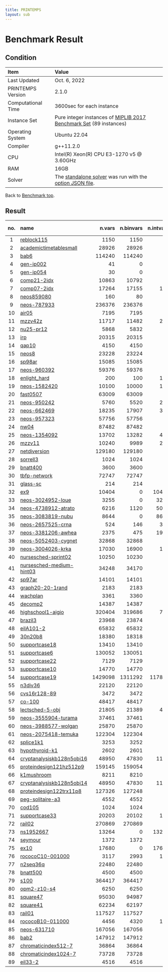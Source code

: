 ```yaml
---
title: PRINTEMPS
layout: sub
---
```


# Benchmark Result

## Condition
| Item               | Value                                                                                                                                              |
|:-------------------|:---------------------------------------------------------------------------------------------------------------------------------------------------|
| Last Updated       | Oct. 6, 2022                                                                                                                                       |
| PRINTEMPS Version  | 2.1.0                                                                                                                                              |
| Computational Time | 3600sec for each instance                                                                                                                          |
| Instance Set       | Pure integer instances of [MIPLIB 2017 Benchmark Set](https://miplib.zib.de/tag_benchmark.html) (89 instances)                                     |
| Operating System   | Ubuntu 22.04                                                                                                                                       |
| Compiler           | g++11.2.0                                                                                                                                          |
| CPU                | Intel(R) Xeon(R) CPU E3-1270 v5 @ 3.60GHz                                                                                                          |
| RAM                | 16GB                                                                                                                                               |
| Solver             | The [standalone solver](https://snowberryfield.github.io/printemps/#standalone-solver) was run with the [option JSON file](benchmark_option.json). |

Back to [Benchmark top](../../../).

## Result
| no. | name                                                                                               |  n.vars | n.binvars | n.intvars | n.contvars | n.constrs |         found feas.          |                     obj.(viol.) |         known best |
|:---:|:---------------------------------------------------------------------------------------------------|--------:|----------:|----------:|-----------:|----------:|:----------------------------:|--------------------------------:|-------------------:|
|  1  | [reblock115](https://miplib.zib.de/instance_details_reblock115.html)                               |    1150 |      1150 |         0 |          0 |      4735 | <font color=green>Yes</font> |                     -35670530.0 |     -36800603.2332 |
|  2  | [academictimetablesmall](https://miplib.zib.de/instance_details_academictimetablesmall.html)       |   28926 |     28926 |         0 |          0 |     23294 | <font color=green>Yes</font> |                            39.0 |                0.0 |
|  3  | [bab6](https://miplib.zib.de/instance_details_bab6.html)                                           |  114240 |    114240 |         0 |          0 |     29904 |  <font color=gray>No</font>  |   <font color=red>(47.0)</font> | -284248.2307000001 |
|  4  | [gen-ip002](https://miplib.zib.de/instance_details_gen-ip002.html)                                 |      41 |         0 |        41 |          0 |        24 | <font color=green>Yes</font> |                       -4783.733 |       -4783.733392 |
|  5  | [gen-ip054](https://miplib.zib.de/instance_details_gen-ip054.html)                                 |      30 |         0 |        30 |          0 |        27 | <font color=green>Yes</font> |                        6840.966 |      6840.96564179 |
|  6  | [comp21-2idx](https://miplib.zib.de/instance_details_comp21-2idx.html)                             |   10863 |     10792 |        71 |          0 |     14038 | <font color=green>Yes</font> |                           101.0 |               74.0 |
|  7  | [comp07-2idx](https://miplib.zib.de/instance_details_comp07-2idx.html)                             |   17264 |     17155 |       109 |          0 |     21235 | <font color=green>Yes</font> |                             6.0 |                6.0 |
|  8  | [neos859080](https://miplib.zib.de/instance_details_neos859080.html)                               |     160 |        80 |        80 |          0 |       164 |  <font color=gray>No</font>  |    <font color=red>(1.0)</font> |               None |
|  9  | [neos-787933](https://miplib.zib.de/instance_details_neos-787933.html)                             |  236376 |    236376 |         0 |          0 |      1897 | <font color=green>Yes</font> |                            36.0 |               30.0 |
| 10  | [air05](https://miplib.zib.de/instance_details_air05.html)                                         |    7195 |      7195 |         0 |          0 |       426 | <font color=green>Yes</font> |                         26448.0 |            26374.0 |
| 11  | [mzzv42z](https://miplib.zib.de/instance_details_mzzv42z.html)                                     |   11717 |     11482 |       235 |          0 |     10460 | <font color=green>Yes</font> |                        -19710.0 |           -20540.0 |
| 12  | [nu25-pr12](https://miplib.zib.de/instance_details_nu25-pr12.html)                                 |    5868 |      5832 |        36 |          0 |      2313 | <font color=green>Yes</font> |                         53970.0 |  53904.99999999999 |
| 13  | [irp](https://miplib.zib.de/instance_details_irp.html)                                             |   20315 |     20315 |         0 |          0 |        39 | <font color=green>Yes</font> |                        12159.66 |  12159.49283539698 |
| 14  | [qap10](https://miplib.zib.de/instance_details_qap10.html)                                         |    4150 |      4150 |         0 |          0 |      1820 | <font color=green>Yes</font> |                           364.0 |  339.9999999983871 |
| 15  | [neos8](https://miplib.zib.de/instance_details_neos8.html)                                         |   23228 |     23224 |         4 |          0 |     46324 | <font color=green>Yes</font> |                         -3717.0 |            -3719.0 |
| 16  | [sp98ar](https://miplib.zib.de/instance_details_sp98ar.html)                                       |   15085 |     15085 |         0 |          0 |      1435 | <font color=green>Yes</font> |                     538547700.0 |        529740623.2 |
| 17  | [neos-960392](https://miplib.zib.de/instance_details_neos-960392.html)                             |   59376 |     59376 |         0 |          0 |      4744 | <font color=green>Yes</font> |                          -238.0 |             -238.0 |
| 18  | [enlight_hard](https://miplib.zib.de/instance_details_enlight_hard.html)                           |     200 |       100 |       100 |          0 |       100 | <font color=green>Yes</font> |                            37.0 |               37.0 |
| 19  | [neos-1582420](https://miplib.zib.de/instance_details_neos-1582420.html)                           |   10100 |     10000 |       100 |          0 |     10180 | <font color=green>Yes</font> |                            95.0 |  90.99999999999996 |
| 20  | [fast0507](https://miplib.zib.de/instance_details_fast0507.html)                                   |   63009 |     63009 |         0 |          0 |       507 | <font color=green>Yes</font> |                           176.0 |              174.0 |
| 21  | [neos-950242](https://miplib.zib.de/instance_details_neos-950242.html)                             |    5760 |      5520 |       240 |          0 |     34224 | <font color=green>Yes</font> |                             4.0 |                4.0 |
| 22  | [neos-662469](https://miplib.zib.de/instance_details_neos-662469.html)                             |   18235 |     17907 |       328 |          0 |      1085 | <font color=green>Yes</font> |                        325755.0 |  184379.9999999999 |
| 23  | [neos-957323](https://miplib.zib.de/instance_details_neos-957323.html)                             |   57756 |     57756 |         0 |          0 |      3757 | <font color=green>Yes</font> |                       -237.7449 |       -237.7566815 |
| 24  | [nw04](https://miplib.zib.de/instance_details_nw04.html)                                           |   87482 |     87482 |         0 |          0 |        36 | <font color=green>Yes</font> |                         16862.0 |            16862.0 |
| 25  | [neos-1354092](https://miplib.zib.de/instance_details_neos-1354092.html)                           |   13702 |     13282 |       420 |          0 |      3135 | <font color=green>Yes</font> |                            47.0 |               46.0 |
| 26  | [mzzv11](https://miplib.zib.de/instance_details_mzzv11.html)                                       |   10240 |      9989 |       251 |          0 |      9499 | <font color=green>Yes</font> |                        -20750.0 |           -21718.0 |
| 27  | [netdiversion](https://miplib.zib.de/instance_details_netdiversion.html)                           |  129180 |    129180 |         0 |          0 |    119589 |  <font color=gray>No</font>  |    <font color=red>(2.0)</font> |              242.0 |
| 28  | [sorrell3](https://miplib.zib.de/instance_details_sorrell3.html)                                   |    1024 |      1024 |         0 |          0 |    169162 | <font color=green>Yes</font> |                           -16.0 |              -16.0 |
| 29  | [bnatt400](https://miplib.zib.de/instance_details_bnatt400.html)                                   |    3600 |      3600 |         0 |          0 |      5614 |  <font color=gray>No</font>  |  <font color=red>(2.359)</font> |                1.0 |
| 30  | [tbfp-network](https://miplib.zib.de/instance_details_tbfp-network.html)                           |   72747 |     72747 |         0 |          0 |      2436 | <font color=green>Yes</font> |                        27.42014 |        24.16319444 |
| 31  | [glass-sc](https://miplib.zib.de/instance_details_glass-sc.html)                                   |     214 |       214 |         0 |          0 |      6119 | <font color=green>Yes</font> |                            23.0 |               23.0 |
| 32  | [ex9](https://miplib.zib.de/instance_details_ex9.html)                                             |   10404 |         0 |     10404 |          0 |     40962 | <font color=green>Yes</font> |                            81.0 |               81.0 |
| 33  | [neos-3024952-loue](https://miplib.zib.de/instance_details_neos-3024952-loue.html)                 |    3255 |         0 |      3255 |          0 |      3705 | <font color=green>Yes</font> |                        102471.0 |            26756.0 |
| 34  | [neos-4738912-atrato](https://miplib.zib.de/instance_details_neos-4738912-atrato.html)             |    6216 |      1120 |      5096 |          0 |      1947 | <font color=green>Yes</font> |                     309381400.0 |      283627956.595 |
| 35  | [neos-3083819-nubu](https://miplib.zib.de/instance_details_neos-3083819-nubu.html)                 |    8644 |         0 |      8644 |          0 |      4725 | <font color=green>Yes</font> |                       6590776.0 |          6307996.0 |
| 36  | [neos-2657525-crna](https://miplib.zib.de/instance_details_neos-2657525-crna.html)                 |     524 |       146 |       378 |          0 |       342 | <font color=green>Yes</font> |                        1.810748 |           1.810748 |
| 37  | [neos-3381206-awhea](https://miplib.zib.de/instance_details_neos-3381206-awhea.html)               |    2375 |       475 |      1900 |          0 |       479 | <font color=green>Yes</font> |                           453.0 |              453.0 |
| 38  | [neos-5052403-cygnet](https://miplib.zib.de/instance_details_neos-5052403-cygnet.html)             |   32868 |     32868 |         0 |          0 |     38268 | <font color=green>Yes</font> |                           192.0 |              182.0 |
| 39  | [neos-3004026-krka](https://miplib.zib.de/instance_details_neos-3004026-krka.html)                 |   17030 |     16900 |       130 |          0 |     12545 | <font color=green>Yes</font> |                             0.0 |                0.0 |
| 40  | [nursesched-sprint02](https://miplib.zib.de/instance_details_nursesched-sprint02.html)             |   10250 |     10230 |        20 |          0 |      3522 | <font color=green>Yes</font> |                            60.0 |  57.99999999999999 |
| 41  | [nursesched-medium-hint03](https://miplib.zib.de/instance_details_nursesched-medium-hint03.html)   |   34248 |     34170 |        78 |          0 |     14062 | <font color=green>Yes</font> |                           330.0 |              115.0 |
| 42  | [sp97ar](https://miplib.zib.de/instance_details_sp97ar.html)                                       |   14101 |     14101 |         0 |          0 |      1761 | <font color=green>Yes</font> |                     673324900.0 |      660705645.759 |
| 43  | [graph20-20-1rand](https://miplib.zib.de/instance_details_graph20-20-1rand.html)                   |    2183 |      2183 |         0 |          0 |      5587 | <font color=green>Yes</font> |                            -9.0 |               -9.0 |
| 44  | [wachplan](https://miplib.zib.de/instance_details_wachplan.html)                                   |    3361 |      3360 |         1 |          0 |      1553 | <font color=green>Yes</font> |                            -8.0 |               -8.0 |
| 45  | [decomp2](https://miplib.zib.de/instance_details_decomp2.html)                                     |   14387 |     14387 |         0 |          0 |     10765 | <font color=green>Yes</font> |                          -160.0 |             -160.0 |
| 46  | [highschool1-aigio](https://miplib.zib.de/instance_details_highschool1-aigio.html)                 |  320404 |    319686 |       718 |          0 |     92568 |  <font color=gray>No</font>  | <font color=red>(6832.0)</font> |                0.0 |
| 47  | [brazil3](https://miplib.zib.de/instance_details_brazil3.html)                                     |   23968 |     23874 |        94 |          0 |     14646 | <font color=green>Yes</font> |                           284.0 |               24.0 |
| 48  | [eilA101-2](https://miplib.zib.de/instance_details_eilA101-2.html)                                 |   65832 |     65832 |         0 |          0 |       100 | <font color=green>Yes</font> |                        924.5957 |  880.9201079999999 |
| 49  | [30n20b8](https://miplib.zib.de/instance_details_30n20b8.html)                                     |   18380 |     18318 |        62 |          0 |       576 | <font color=green>Yes</font> |                           302.0 |              302.0 |
| 50  | [supportcase18](https://miplib.zib.de/instance_details_supportcase18.html)                         |   13410 |     13410 |         0 |          0 |       240 | <font color=green>Yes</font> |                            49.0 |               48.0 |
| 51  | [supportcase6](https://miplib.zib.de/instance_details_supportcase6.html)                           |  130052 |    130051 |         1 |          0 |       771 | <font color=green>Yes</font> |                        52085.66 |        51906.47737 |
| 52  | [supportcase22](https://miplib.zib.de/instance_details_supportcase22.html)                         |    7129 |      7129 |         0 |          0 |    260602 |  <font color=gray>No</font>  |    <font color=red>(1.0)</font> |               None |
| 53  | [supportcase10](https://miplib.zib.de/instance_details_supportcase10.html)                         |   14770 |     14770 |         0 |          0 |    165684 |  <font color=gray>No</font>  |  <font color=red>(593.0)</font> |                7.0 |
| 54  | [supportcase19](https://miplib.zib.de/instance_details_supportcase19.html)                         | 1429098 |   1311292 |    117806 |          0 |     10713 |  <font color=gray>No</font>  |    <font color=red>(8.0)</font> |  12677205.99992052 |
| 55  | [n3div36](https://miplib.zib.de/instance_details_n3div36.html)                                     |   22120 |     22120 |         0 |          0 |      4484 | <font color=green>Yes</font> |                        131400.0 |           130800.0 |
| 56  | [cvs16r128-89](https://miplib.zib.de/instance_details_cvs16r128-89.html)                           |    3472 |      3472 |         0 |          0 |      4633 | <font color=green>Yes</font> |                           -95.0 |              -97.0 |
| 57  | [co-100](https://miplib.zib.de/instance_details_co-100.html)                                       |   48417 |     48417 |         0 |          0 |      2187 | <font color=green>Yes</font> |                       2746063.0 |         2639942.06 |
| 58  | [lectsched-5-obj](https://miplib.zib.de/instance_details_lectsched-5-obj.html)                     |   21805 |     21389 |       416 |          0 |     38884 | <font color=green>Yes</font> |                            29.0 |               24.0 |
| 59  | [neos-3555904-turama](https://miplib.zib.de/instance_details_neos-3555904-turama.html)             |   37461 |     37461 |         0 |          0 |    146493 |  <font color=gray>No</font>  |    <font color=red>(1.0)</font> |              -34.7 |
| 60  | [neos-3988577-wolgan](https://miplib.zib.de/instance_details_neos-3988577-wolgan.html)             |   25870 |     25870 |         0 |          0 |     44662 |  <font color=gray>No</font>  |    <font color=red>(1.0)</font> |               None |
| 61  | [neos-2075418-temuka](https://miplib.zib.de/instance_details_neos-2075418-temuka.html)             |  122304 |    122304 |         0 |          0 |    349602 |  <font color=gray>No</font>  |  <font color=red>(325.0)</font> |               None |
| 62  | [splice1k1](https://miplib.zib.de/instance_details_splice1k1.html)                                 |    3253 |      3252 |         1 |          0 |      6505 | <font color=green>Yes</font> |                          -394.0 |             -394.0 |
| 63  | [hypothyroid-k1](https://miplib.zib.de/instance_details_hypothyroid-k1.html)                       |    2602 |      2601 |         1 |          0 |      5195 | <font color=green>Yes</font> |                         -2851.0 |            -2851.0 |
| 64  | [cryptanalysiskb128n5obj16](https://miplib.zib.de/instance_details_cryptanalysiskb128n5obj16.html) |   48950 |     47830 |      1120 |          0 |     98021 |  <font color=gray>No</font>  |  <font color=red>(146.0)</font> |                0.0 |
| 65  | [proteindesign121hz512p9](https://miplib.zib.de/instance_details_proteindesign121hz512p9.html)     |  159145 |    159054 |        91 |          0 |       301 | <font color=green>Yes</font> |                          1486.0 |             1473.0 |
| 66  | [k1mushroom](https://miplib.zib.de/instance_details_k1mushroom.html)                               |    8211 |      8210 |         1 |          0 |     16419 | <font color=green>Yes</font> |                         -3288.0 |            -3288.0 |
| 67  | [cryptanalysiskb128n5obj14](https://miplib.zib.de/instance_details_cryptanalysiskb128n5obj14.html) |   48950 |     47830 |      1120 |          0 |     98021 |  <font color=gray>No</font>  |  <font color=red>(157.0)</font> |               None |
| 68  | [proteindesign122trx11p8](https://miplib.zib.de/instance_details_proteindesign122trx11p8.html)     |  127326 |    127248 |        78 |          0 |       254 | <font color=green>Yes</font> |                          1748.0 |             1747.0 |
| 69  | [peg-solitaire-a3](https://miplib.zib.de/instance_details_peg-solitaire-a3.html)                   |    4552 |      4552 |         0 |          0 |      4587 |  <font color=gray>No</font>  |    <font color=red>(1.0)</font> |                1.0 |
| 70  | [cod105](https://miplib.zib.de/instance_details_cod105.html)                                       |    1024 |      1024 |         0 |          0 |      1024 | <font color=green>Yes</font> |                           -12.0 |              -12.0 |
| 71  | [supportcase33](https://miplib.zib.de/instance_details_supportcase33.html)                         |   20203 |     20102 |       101 |          0 |     20489 | <font color=green>Yes</font> |                          -210.0 |             -345.0 |
| 72  | [rail02](https://miplib.zib.de/instance_details_rail02.html)                                       |  270869 |    270869 |         0 |          0 |     95791 |  <font color=gray>No</font>  |   <font color=red>(15.0)</font> |       -200.4499077 |
| 73  | [ns1952667](https://miplib.zib.de/instance_details_ns1952667.html)                                 |   13264 |         0 |     13264 |          0 |        41 |  <font color=gray>No</font>  |   <font color=red>(22.0)</font> |                0.0 |
| 74  | [seymour](https://miplib.zib.de/instance_details_seymour.html)                                     |    1372 |      1372 |         0 |          0 |      4944 | <font color=green>Yes</font> |                           423.0 |              423.0 |
| 75  | [ex10](https://miplib.zib.de/instance_details_ex10.html)                                           |   17680 |         0 |     17680 |          0 |     69608 |  <font color=gray>No</font>  |   <font color=red>(52.0)</font> |              100.0 |
| 76  | [rococoC10-001000](https://miplib.zib.de/instance_details_rococoC10-001000.html)                   |    3117 |      2993 |       124 |          0 |      1293 | <font color=green>Yes</font> |                         11653.0 |            11460.0 |
| 77  | [n2seq36q](https://miplib.zib.de/instance_details_n2seq36q.html)                                   |   22480 |     22480 |         0 |          0 |      2565 | <font color=green>Yes</font> |                         52200.0 |            52200.0 |
| 78  | [bnatt500](https://miplib.zib.de/instance_details_bnatt500.html)                                   |    4500 |      4500 |         0 |          0 |      7029 |  <font color=gray>No</font>  |  <font color=red>(2.234)</font> |               None |
| 79  | [s100](https://miplib.zib.de/instance_details_s100.html)                                           |  364417 |    364417 |         0 |          0 |     14733 | <font color=green>Yes</font> |                      -0.1386591 |   -0.1697235270583 |
| 80  | [opm2-z10-s4](https://miplib.zib.de/instance_details_opm2-z10-s4.html)                             |    6250 |      6250 |         0 |          0 |    160633 | <font color=green>Yes</font> |                        -31122.0 |           -33269.0 |
| 81  | [square47](https://miplib.zib.de/instance_details_square47.html)                                   |   95030 |     94987 |        43 |          0 |     61591 | <font color=green>Yes</font> |                            30.0 |   15.9999999997877 |
| 82  | [square41](https://miplib.zib.de/instance_details_square41.html)                                   |   62234 |     62197 |        37 |          0 |     40160 | <font color=green>Yes</font> |                            21.0 |               15.0 |
| 83  | [rail01](https://miplib.zib.de/instance_details_rail01.html)                                       |  117527 |    117527 |         0 |          0 |     46843 |  <font color=gray>No</font>  |   <font color=red>(21.0)</font> |        -70.5699643 |
| 84  | [rococoB10-011000](https://miplib.zib.de/instance_details_rococoB10-011000.html)                   |    4456 |      4320 |       136 |          0 |      1667 | <font color=green>Yes</font> |                         20808.0 |            19449.0 |
| 85  | [neos-631710](https://miplib.zib.de/instance_details_neos-631710.html)                             |  167056 |    167056 |         0 |          0 |    169576 | <font color=green>Yes</font> |                           205.0 |              203.0 |
| 86  | [bab2](https://miplib.zib.de/instance_details_bab2.html)                                           |  147912 |    147912 |         0 |          0 |     17245 |  <font color=gray>No</font>  |   <font color=red>(55.0)</font> |       -357544.3115 |
| 87  | [chromaticindex512-7](https://miplib.zib.de/instance_details_chromaticindex512-7.html)             |   36864 |     36864 |         0 |          0 |     33791 | <font color=green>Yes</font> |                             4.0 |                4.0 |
| 88  | [chromaticindex1024-7](https://miplib.zib.de/instance_details_chromaticindex1024-7.html)           |   73728 |     73728 |         0 |          0 |     67583 | <font color=green>Yes</font> |                             4.0 |                4.0 |
| 89  | [eil33-2](https://miplib.zib.de/instance_details_eil33-2.html)                                     |    4516 |      4516 |         0 |          0 |        32 | <font color=green>Yes</font> |                        934.0079 |   934.007915999999 |
